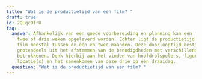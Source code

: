 ```yaml
---
title: "Wat is de productietijd van een film? "
draft: true
id: 2QLqcOfrU
faq:
  answer: Afhankelijk van een goede voorbereiding en planning kan een film al in
    twee of drie weken opgeleverd worden. Echter ligt de productietijd van een
    film meestal tussen de één en twee maanden. Deze doorlooptijd bestaat
    grotendeels uit het afstemmen van de benodigdheden met verschillende
    betrokkenen. Denk hierbij aan het vinden van hoofdrolspelers, figuranten,
    locatie(s) en het samenkomen van deze drie op één draaidag.
  question: "Wat is de productietijd van een film? "
---
```

